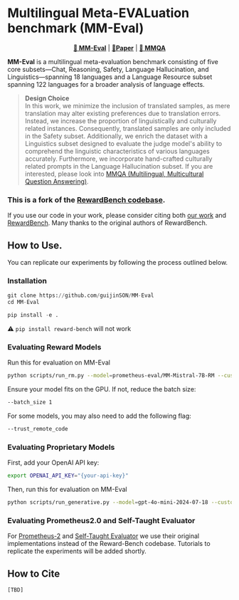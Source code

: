 # Multilingual Meta-EVALuation benchmark (MM-Eval)



<p align="center">
<b><a href="https://huggingface.co/datasets/prometheus-eval/MM-Eval">🤗 MM-Eval</a></b>
|
<b><a href="https://arxiv.org/abs/2410.15522">📄Paper</a></b>
|
<b><a href="https://huggingface.co/datasets/prometheus-eval/MMQA">🤗 MMQA</a></b>
</p>

**MM-Eval** is a multilingual meta-evaluation benchmark consisting of five core subsets—Chat, Reasoning, Safety, Language Hallucination, and Linguistics—spanning 18 languages and a Language Resource subset spanning 122 languages for a broader analysis of language effects. 

> **Design Choice**  
> In this work, we minimize the inclusion of translated samples, as mere translation may alter existing preferences due to translation errors. Instead, we increase the proportion of linguistically and culturally related instances. Consequently, translated samples are only included in the Safety subset. Additionally, we enrich the dataset with a Linguistics subset designed to evaluate the judge model's ability to comprehend the linguistic characteristics of various languages accurately. Furthermore, we incorporate hand-crafted culturally related prompts in the Language Hallucination subset. If you are interested, please look into [MMQA (Multilingual, Multicultural Question Answering)](https://huggingface.co/datasets/prometheus-eval/MMQA).

### This is a fork of the [RewardBench codebase](https://github.com/allenai/reward-bench).
If you use our code in your work, please consider citing both [our work](https://arxiv.org/abs/2410.15522) and [RewardBench](https://arxiv.org/abs/2403.13787). Many thanks to the original authors of RewardBench. 

## How to Use.
You can replicate our experiments by following the process outlined below.

### Installation
```python
git clone https://github.com/guijinSON/MM-Eval
cd MM-Eval

pip install -e .
```
:warning: `pip install reward-bench` will not work

### Evaluating Reward Models
Run this for evaluation on MM-Eval
```bash
python scripts/run_rm.py --model=prometheus-eval/MM-Mistral-7B-RM --custom_dataset_path prometheus-eval/MM-Eval
```
Ensure your model fits on the GPU. If not, reduce the batch size:

```bash
--batch_size 1
```

For some models, you may also need to add the following flag:

```bash
--trust_remote_code
```

### Evaluating Proprietary Models
First, add your OpenAI API key:
```bash
export OPENAI_API_KEY="{your-api-key}"
```
Then, run this for evaluation on MM-Eval
```bash
python scripts/run_generative.py --model=gpt-4o-mini-2024-07-18 --custom_dataset_path prometheus-eval/MM-Eval
```

### Evaluating Prometheus2.0 and Self-Taught Evaluator
For [Prometheus-2](https://huggingface.co/prometheus-eval/prometheus-7b-v2.0) and [Self-Taught Evaluator](https://huggingface.co/facebook/Self-taught-evaluator-llama3.1-70B) we use their original implementations instead of the Reward-Bench codebase. Tutorials to replicate the experiments will be added shortly.

## How to Cite
```
[TBD]
```
